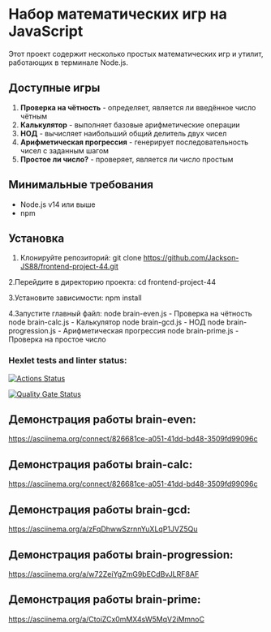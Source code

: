# Набор математических игр на JavaScript

Этот проект содержит несколько простых математических игр и утилит, работающих в терминале Node.js.

## Доступные игры

1. **Проверка на чётность** - определяет, является ли введённое число чётным
2. **Калькулятор** - выполняет базовые арифметические операции
3. **НОД** - вычисляет наибольший общий делитель двух чисел
4. **Арифметическая прогрессия** - генерирует последовательность чисел с заданным шагом
5. **Простое ли число?** - проверяет, является ли число простым

## Минимальные требования

- Node.js v14 или выше
- npm

## Установка

1. Клонируйте репозиторий:
git clone https://github.com/Jackson-JS88/frontend-project-44.git

2.Перейдите в директорию проекта:
cd frontend-project-44

3.Установите зависимости:
npm install

4.Запустите главный файл:
node brain-even.js - Проверка на чётность
node brain-calc.js - Калькулятор
node brain-gcd.js - НОД
node brain-progression.js - Арифметическая прогрессия
node brain-prime.js - Проверка на простое число



### Hexlet tests and linter status:
[![Actions Status](https://github.com/Jackson-JS88/frontend-project-44/actions/workflows/hexlet-check.yml/badge.svg)](https://github.com/Jackson-JS88/frontend-project-44/actions)

[![Quality Gate Status](https://sonarcloud.io/api/project_badges/measure?project=Jackson-JS88_frontend-project-44&metric=alert_status)](https://sonarcloud.io/summary/new_code?id=Jackson-JS88_frontend-project-44)

## Демонстрация работы brain-even:

https://asciinema.org/connect/826681ce-a051-41dd-bd48-3509fd99096c

## Демонстрация работы brain-calc:

https://asciinema.org/connect/826681ce-a051-41dd-bd48-3509fd99096c

## Демонстрация работы brain-gcd:

https://asciinema.org/a/zFqDhwwSzrnnYuXLqP1JVZ5Qu

## Демонстрация работы brain-progression:
https://asciinema.org/a/w72ZeiYgZmG9bECdBvJLRF8AF

## Демонстрация работы brain-prime:
https://asciinema.org/a/CtoiZCx0mMX4sW5MqV2iMmnoC